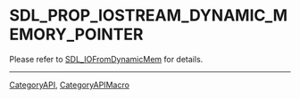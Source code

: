 # SDL_PROP_IOSTREAM_DYNAMIC_MEMORY_POINTER

Please refer to [SDL_IOFromDynamicMem](SDL_IOFromDynamicMem) for details.

----
[CategoryAPI](CategoryAPI), [CategoryAPIMacro](CategoryAPIMacro)

